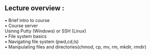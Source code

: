 ## Lecture overview :
• Brief intro to course <br>
• Course server <br>
    Usinng Putty (Windows) or SSH (Linux) <br>
• File system basics <br>
• Navigating file system (pwd,cd,ls) <br>
• Manipulating files and directories(chmod, cp, mv, rm, mkdir, rmdir) <br>